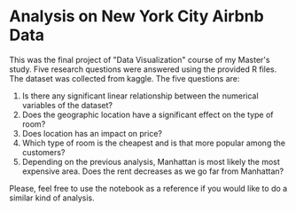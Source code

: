 # Analysis on New York City Airbnb Data

This was the final project of "Data Visualization" course of my Master's study. Five research questions were answered using the provided R files. The dataset was collected from kaggle. The five questions are:
1. Is there any significant linear relationship between the numerical variables of the dataset?
2. Does the geographic location have a significant effect on the type of room?
3. Does location has an impact on price?
4. Which type of room is the cheapest and is that more popular among the customers?
5. Depending on the previous analysis, Manhattan is most likely the most expensive area. Does the rent decreases as we go far from Manhattan?

Please, feel free to use the notebook as a reference if you would like to do a similar kind of analysis.
